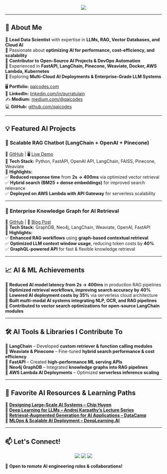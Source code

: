<!-- Banner -->
<p align="center">
  <img src="https://readme-typing-svg.herokuapp.com?font=Fira+Code&duration=3000&pause=1000&color=36BCF7&center=true&vCenter=true&width=800&height=50&lines=🚀+Senior+AI+Engineer+|+LLM+Architect+|+Cloud+AI+Specialist;🤖+Expert+in+RAG+%7C+LangChain+%7C+Vector+Databases;💡+Building+Scalable+LLM+Workflows+&+Production+AI" />
</p>

---

## **👋 About Me**
🔹 **Lead Data Scientist** with expertise in **LLMs, RAG, Vector Databases, and Cloud AI**  
🔹 Passionate about **optimizing AI for performance, cost-efficiency, and scalability**  
🔹 **Contributor to Open-Source AI Projects & DevOps Automation**  
🔹 Experienced in **FastAPI, LangChain, Pinecone, Weaviate, Docker, AWS Lambda, Kubernetes**  
🔹 Exploring **Multi-Cloud AI Deployments & Enterprise-Grade LLM Systems**  

🖥️ **Portfolio:** [qaicodes.com](https://qaicodes.com)  
🔗 **LinkedIn:** [linkedin.com/in/qurratulain](https://linkedin.com/in/qurratulain)  
✍ **Medium:** [medium.com/@qaicodes](https://medium.com/@qaicodes)  
💻 **GitHub:** [github.com/qaicodes](https://github.com/qaicodes)  

---

## **💡 Featured AI Projects**
### 🔹 **Scalable RAG Chatbot (LangChain + OpenAI + Pinecone)**
🔗 [GitHub](https://github.com/qaicodes/rag-chatbot) | 🖥️ [Live Demo](https://qaicodes.com/chatbot-demo)  
📌 **Tech Stack:** Python, FastAPI, OpenAI API, LangChain, FAISS, Pinecone, Weaviate  
📌 **Highlights:**  
✅ **Reduced response time** from **2s → 400ms** via optimized vector retrieval  
✅ **Hybrid search (BM25 + dense embeddings)** for improved search relevance  
✅ **Deployed on AWS Lambda with API Gateway** for serverless scalability  

---

### 🔹 **Enterprise Knowledge Graph for AI Retrieval**
🔗 [GitHub](https://github.com/qaicodes/kg-rag) | 📖 [Blog Post](https://medium.com/@qaicodes/enterprise-search-ai)  
📌 **Tech Stack:** GraphDB, Neo4j, LangChain, Weaviate, OpenAI, FastAPI  
📌 **Highlights:**  
✅ **Enhanced RAG workflows** using **graph-based contextual retrieval**  
✅ **Optimized LLM context window usage**, reducing token costs by **40%**  
✅ **GraphQL-powered API** for fast & flexible knowledge retrieval  

---

## **📈 AI & ML Achievements**
🚀 **Reduced AI model latency from 2s → 400ms** in production RAG pipelines  
🚀 **Optimized retrieval workflows, improving search accuracy by 40%**  
🚀 **Lowered AI deployment costs by 35%** via serverless cloud architecture  
🚀 **Built multi-modal AI systems integrating NLP, OCR, and RAG pipelines**  
🚀 **Contributed to vector search optimizations for open-source LangChain modules**  

---

## **🛠️ AI Tools & Libraries I Contribute To**
🔹 **LangChain** – Developed **custom retriever & function calling modules**  
🔹 **Weaviate & Pinecone** – Fine-tuned **hybrid search performance & cost efficiency**  
🔹 **FastAPI** – Created **high-performance ML serving APIs**  
🔹 **Neo4j GraphDB** – Integrated **knowledge graphs into RAG pipelines**  
🔹 **AWS Lambda AI Deployments** – Optimized **serverless inference scaling**  

---

## **📖 Favorite AI Resources & Learning Paths**
📖 **[Designing Large-Scale AI Systems – Chip Huyen](https://www.oreilly.com/library/view/designing-machine-learning-systems/9781098107957/)**  
📖 **[Deep Learning for LLMs – Andrej Karpathy’s Lecture Series](https://karpathy.ai/llm-course/)**  
📖 **[Retrieval-Augmented Generation for AI Applications – DataCamp](https://www.datacamp.com/courses/building-retrieval-augmented-generation-rag-applications)**  
📖 **[MLOps & Scalable AI Deployment – DeepLearning.AI](https://www.deeplearning.ai/courses/mlops/)**  

---

## **📫 Let's Connect!**
<p align="center">
  <a href="https://linkedin.com/in/qurratulain"><img src="https://img.shields.io/badge/LinkedIn-blue?style=for-the-badge&logo=linkedin" /></a>
  <a href="https://medium.com/@qaicodes"><img src="https://img.shields.io/badge/Medium-black?style=for-the-badge&logo=medium" /></a>
  <a href="https://qaicodes.com"><img src="https://img.shields.io/badge/Portfolio-24292F?style=for-the-badge&logo=githubpages" /></a>
</p>

🚀 **Open to remote AI engineering roles & collaborations!**
